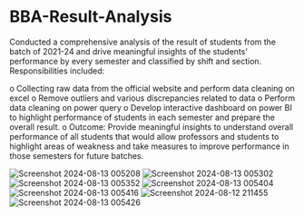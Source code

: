# BBA-Result-Analysis

Conducted a comprehensive analysis of the result of students from the batch of 2021-24 and drive meaningful insights of the students’ performance by every semester and classified by shift and section. Responsibilities included:

o	Collecting raw data from the official website and perform data cleaning on excel
o	Remove outliers and various discrepancies related to data
o	Perform data cleaning on power query
o	Develop interactive dashboard on power BI to highlight performance of students in each semester and prepare the overall result.
o	Outcome: Provide meaningful insights to understand overall performance of all students that would allow professors and students to highlight areas of weakness and take measures to improve performance in those semesters for future batches.

![Screenshot 2024-08-13 005208](https://github.com/user-attachments/assets/dee67f45-8e7e-461d-8f7e-e8243aad483f)
![Screenshot 2024-08-13 005302](https://github.com/user-attachments/assets/3b024bb2-3fd5-42fd-86d2-6f255803f004)
![Screenshot 2024-08-13 005352](https://github.com/user-attachments/assets/4bbf6abc-cf28-4c39-bd5d-e646c9e1def6)
![Screenshot 2024-08-13 005404](https://github.com/user-attachments/assets/4c705b3a-5ed2-4004-99ab-313597e6fb2c)
![Screenshot 2024-08-13 005416](https://github.com/user-attachments/assets/d4c20382-7a8c-49c4-96f0-9ab66bbc4852)
![Screenshot 2024-08-12 211455](https://github.com/user-attachments/assets/c2ff671e-fba0-41db-b824-4a2f6b64c00a)
![Screenshot 2024-08-13 005426](https://github.com/user-attachments/assets/7f114623-f2ca-492a-907a-b8860651948e)
